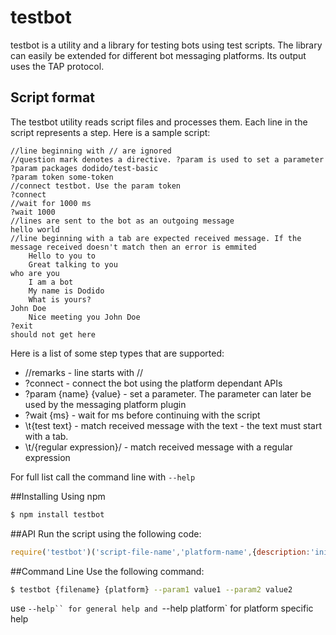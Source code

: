 testbot
========

testbot is a utility and a library for testing bots using test scripts. The library can easily be extended for 
different bot messaging platforms. Its output uses the TAP protocol.

## Script format
The testbot utility reads script files and processes them. Each line in the script represents a step. Here is a sample script:
```
//line beginning with // are ignored
//question mark denotes a directive. ?param is used to set a parameter
?param packages dodido/test-basic
?param token some-token
//connect testbot. Use the param token
?connect
//wait for 1000 ms
?wait 1000
//lines are sent to the bot as an outgoing message
hello world
//line beginning with a tab are expected received message. If the message received doesn't match then an error is emmited
	Hello to you to
	Great talking to you
who are you
	I am a bot
	My name is Dodido
	What is yours?
John Doe
	Nice meeting you John Doe
?exit
should not get here
```
Here is a list of some step types that are supported:
* //remarks - line starts with //
* ?connect - connect the bot using the platform dependant APIs
* ?param {name} {value} - set a parameter. The parameter can later be used by the messaging platform plugin
* ?wait {ms} - wait for ms before continuing with the script
* \t{test text} - match received message with the text - the text must start with a tab.
* \t/{regular expression}/ - match received message with a regular expression

For full list call the command line with `--help`

##Installing
Using npm

```bash
$ npm install testbot
```
##API
Run the script using the following code:
```js
require('testbot')('script-file-name','platform-name',{description:'initial parameters to uses when running the test});
```
##Command Line
Use the following command:

```bash
$ testbot {filename} {platform} --param1 value1 --param2 value2
```
use `--help`` for general help and `--help platform` for platform specific help
